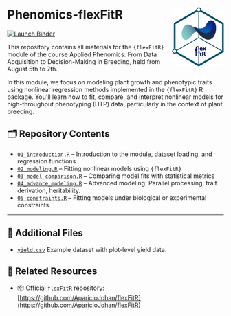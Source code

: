 # Phenomics-flexFitR <a href="https://github.com/AparicioJohan/flexFitR" target="_blank"> <img src="https://raw.githubusercontent.com/AparicioJohan/flexFitR/refs/heads/master/man/figures/logo.png" width="120px" align="right"/> </a>

[![Launch Binder](https://mybinder.org/badge_logo.svg)](https://mybinder.org/v2/gh/AparicioJohan/Phenomics-flexFitR.git/main)

This repository contains all materials for the `{flexFitR}`  module of the course Applied Phenomics: From Data Acquisition to Decision-Making in Breeding, held from August 5th to 7th.

In this module, we focus on modeling plant growth and phenotypic traits using nonlinear regression methods implemented in the `{flexFitR}`  R package. You'll learn how to fit, compare, and interpret nonlinear models for high-throughput phenotyping (HTP) data, particularly in the context of plant breeding.

## 🗂 Repository Contents

- [`01_introduction.R`](01_introduction.R) – Introduction to the module, dataset loading, and regression functions 
- [`02_modeling.R`](02_modeling.R) – Fitting nonlinear models using `{flexFitR}`  
- [`03_model_comparison.R`](03_model_comparison.R) – Comparing model fits with statistical metrics  
- [`04_advance_modeling.R`](04_advance_modeling.R) – Advanced modeling: Parallel processing, trait derivation, heritability. 
- [`05_constraints.R`](05_constraints.R) – Fitting models under biological or experimental constraints

---

## 📁 Additional Files

- [`yield.csv`](yield.csv)
  Example dataset with plot-level yield data. 

## 🔗 Related Resources

- 📦 Official `flexFitR` repository: [https://github.com/AparicioJohan/flexFitR](https://github.com/AparicioJohan/flexFitR)
